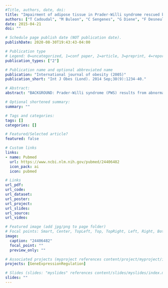 ```yaml
---
#Title, authors, date, doi:
title: "Impairment of adipose tissue in Prader-Willi syndrome rescued by growth hormone treatment."
authors: ["T Cadoudal", "M Buleon", "C Sengenes", "G Diene", "F Desneulin", "C Molinas", "S Eddiry", "F Conte-Auriol", "D Daviaud", "PG Martin", "A Bouloumie", "JP Salles", "M Tauber", "P Valet"]
date: 2015-04-21
doi: ""

# Schedule page publish date (NOT publication date).
publishDate: 2020-08-30T19:43:43-04:00

# Publication type
# Legend: 0=uncategorized, 1=conf paper, 2=article, 3=preprint, 4=report, 5=book, 6=book chapter, 7=thesis, 8=patent
publication_types: ["2"]

# Publication name and optional abbreviated name
publication: "International journal of obesity (2005)"
publication_short: "Int J Obes (Lond). 2014 Sep;38(9):1234-40."

# Abstract:
abstract: "BACKGROUND: Prader-Willi syndrome (PWS) results from abnormalities in the genomic imprinting process leading to hypothalamic dysfunction with an alteration of growth hormone (GH) secretion. PWS is associated with early morbid obesity and short stature which can be efficiently improved with GH treatment. OBJECTIVES: Our aims were to highlight adipose tissue structural and functional impairments in children with PWS and to study the modifications of those parameters on GH treatment. SUBJECTS AND METHODS: Plasma samples and adipose tissue biopsies were obtained from 23 research centers in France coordinated by the reference center for PWS in Toulouse, France. Lean controls (n=33), non-syndromic obese (n=53), untreated (n=26) and GH-treated PWS (n=43) children were enrolled in the study. Adipose tissue biopsies were obtained during scheduled surgeries from 15 lean control, 7 untreated and 8 GH-treated PWS children. RESULTS: Children with PWS displayed higher insulin sensitivity as shown by reduced glycemia, insulinemia and HOMA-IR compared with non-syndromic obese children. In contrast, plasma inflammatory cytokines such as TNF-alpha, MCP-1 and IL-8 were increased in PWS. Analysis of biopsies compared with control children revealed decreased progenitor cell content in the stromal vascular fraction of adipose tissue and an impairment of lipolytic response to beta-adrenergic agonist in PWS adipocytes. Interestingly, both of these alterations in PWS seem to be ameliorated on GH treatment. CONCLUSION: Herein, we report adipose tissue dysfunctions in children with PWS which may be partially restored by GH treatment."

# Optional shortened summary:
summary: ""

# Tags and categories:
tags: []
categories: []

# Featured/Selected article?
featured: false

# Custom links
links:
- name: Pubmed
  url: https://www.ncbi.nlm.nih.gov/pubmed/24406482
  icon_pack: ai
  icon: pubmed

# Links
url_pdf:
url_code:
url_dataset:
url_poster:
url_project:
url_slides:
url_source:
url_video:

# Featured image (add jpg/png to page folder)
# Focal points: Smart, Center, TopLeft, Top, TopRight, Left, Right, BottomLeft, Bottom, BottomRight
image: 
  caption: "24406482"
  focal_point: ""
  preview_only: ""

# Associated projects (myproject references content/project/myproject/index.md)
projects: [GeneExpressionRegulation]

# Slides (slides: "myslides" references content/slides/myslides/index.md)
slides: ""
---
```

